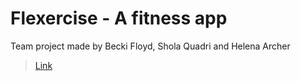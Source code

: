 # Flexercise - A fitness app

Team project made by Becki Floyd, Shola Quadri and Helena Archer

> [Link](https://schoolofcode.github.io/w15_collaborative-react-project-fitness-app/)
